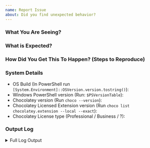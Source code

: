 ```yaml
---
name: Report Issue
about: Did you find unexpected behavior?
---
```


<!--
Ensure you have read over [Submitting Issues](https://github.com/chocolatey/.github/blob/main/SUBMITTING-ISSUES.md)

Please check to see if your issue already exists with a quick search of the issues. Start with one relevant term and then add if you get too many results.

NOTE: Keep in mind we have a [Code Of Conduct](https://github.com/chocolatey/.github/blob/main/CODE_OF_CONDUCT.md) that we expect folks to observe when they are looking for support in the Chocolatey community.

Name your issue appropriately: give it a sentence that reads well enough for anyone seeing this in the release notes to what it is.

When writing out the issue details please ensure you are writing it as if you were explaining it to somebody else.
Even if you will be working on and resolving the issue yourself. This helps others to understand the reasons for the
pull request and for it to be searchable in future.
-->

### What You Are Seeing?

### What is Expected?

### How Did You Get This To Happen? (Steps to Reproduce)
<!--
Add the steps that allows US to reproduce your problem. For example.

1. I ran this command `choco source list`
1. No sources were displayed.
1. I then ran this command `choco blah`
1. etc.

NOTE: We may be unable to troubleshoot / respond to issues without reproducible
steps. If you do not complete this section there is a high chance your issue
may be closed.
-->


### System Details

* OS Build (In PowerShell run `[System.Environment]::OSVersion.version.tostring()`): 
* Windows PowerShell version (Run: `$PSVersionTable`): 
* Chocolatey version (Run `choco --version`): 
* Chocolatey Licensed Extension version (Run `choco list chocolatey.extension --local --exact`): 
* Chocolatey License type (Professional / Business / ?): 

### Output Log
<!--
When including the log information, please ensure you have run the command with --debug --verbose. It provides important information for determining an issue

- Make sure there is no sensitive data shared.
- We need ALL output, not just what you may believe is relevant.
- We need ALL OUTPUT (including the configuration information), see https://gist.github.com/ferventcoder/b1300b91c167c8ac8205#file-error-txt-L1-L41 for what we need.
- If it is hard to reproduce with debug/verbose, the log file already logs with those parameters, just grab the relevant section from the log file (in the logs directory of your Chocolatey install).
-->


<details>
<summary>Full Log Output</summary>

<p>

~~~sh
IF YOUR LOG CONTENT IS SHORT, PLACE IT HERE - WE NEED _ALL_ DETAILED OUTPUT BASED ON THE ABOVE TO BE ABLE TO PROVIDE SUPPORT (YOU WILL FIND THAT IN THE $env:ChocolateyInstall\logs\chocolatey.log between the `=====`)
IF YOUR LOG CONTENT IS LONG, PLEASE LINK TO A GIST (see https://docs.github.com/en/github/writing-on-github/editing-and-sharing-content-with-gists/creating-gists)
~~~

</p>

</details>
